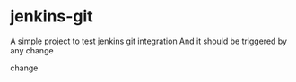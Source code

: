 # jenkins-git

A simple project to test jenkins git integration
And it should be triggered by any change

change

